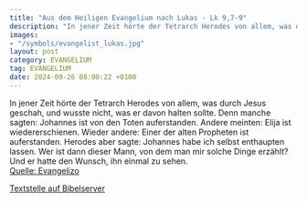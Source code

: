 ```yaml
---
title: "Aus dem Heiligen Evangelium nach Lukas - Lk 9,7-9"
description: "In jener Zeit hörte der Tetrarch Herodes von allem, was durch Jesus geschah, und wusste nicht, was er davon halten sollte. Denn manche sagten: Johannes ist von den Toten auferstanden. Andere meinten: Elija ist wiedererschienen. Wieder andere: Einer der alten Propheten ist auferst...."
images:
- "/symbols/evangelist_lukas.jpg"
layout: post
category: EVANGELIUM
tag: EVANGELIUM
date: 2024-09-26 08:00:22 +0100
---
```

In jener Zeit hörte der Tetrarch Herodes von allem, was durch Jesus geschah, und wusste nicht, was er davon halten sollte. Denn manche sagten: Johannes ist von den Toten auferstanden.
Andere meinten: Elija ist wiedererschienen. Wieder andere: Einer der alten Propheten ist auferstanden.<!--more-->
Herodes aber sagte: Johannes habe ich selbst enthaupten lassen. Wer ist dann dieser Mann, von dem man mir solche Dinge erzählt? Und er hatte den Wunsch, ihn einmal zu sehen.<br>
[Quelle: Evangelizo](https://evangeliumtagfuertag.org/DE/gospel)

[Textstelle auf Bibelserver](https://www.bibleserver.com/EU/Lukas9,7-9)
